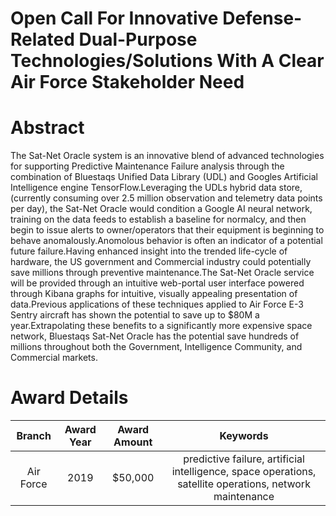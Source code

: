 
Open Call For Innovative Defense-Related Dual-Purpose Technologies/Solutions With A Clear Air Force Stakeholder Need
====================================================================================================================

# Abstract


The Sat-Net Oracle system is an innovative blend of advanced technologies for supporting Predictive Maintenance Failure analysis through the combination of Bluestaqs Unified Data Library (UDL) and Googles Artificial Intelligence engine TensorFlow.Leveraging the UDLs hybrid data store, (currently consuming over 2.5 million observation and telemetry data points per day), the Sat-Net Oracle would condition a Google AI neural network, training on the data feeds to establish a baseline for normalcy, and then begin to issue alerts to owner/operators that their equipment is beginning to behave anomalously.Anomolous behavior is often an indicator of a potential future failure.Having enhanced insight into the trended life-cycle of hardware, the US government and Commercial industry could potentially save millions through preventive maintenance.The Sat-Net Oracle service will be provided through an intuitive web-portal user interface powered through Kibana graphs for intuitive, visually appealing presentation of data.Previous applications of these techniques applied to Air Force E-3 Sentry aircraft has shown the potential to save up to $80M a year.Extrapolating these benefits to a significantly more expensive space network, Bluestaqs Sat-Net Oracle has the potential save hundreds of millions throughout both the Government, Intelligence Community, and Commercial markets.  

# Award Details

|Branch|Award Year|Award Amount|Keywords|
| :---: | :---: | :---: | :---: |
|Air Force|2019|$50,000|predictive failure, artificial intelligence, space operations, satellite operations, network maintenance|
